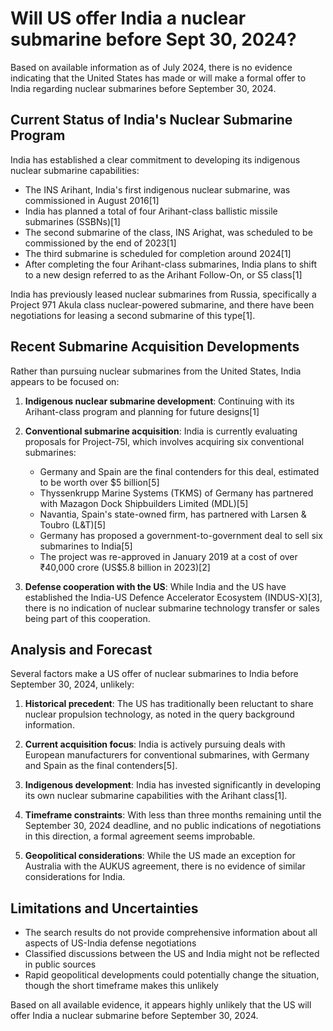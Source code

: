 # Will US offer India a nuclear submarine before Sept 30, 2024?

Based on available information as of July 2024, there is no evidence indicating that the United States has made or will make a formal offer to India regarding nuclear submarines before September 30, 2024.

## Current Status of India's Nuclear Submarine Program

India has established a clear commitment to developing its indigenous nuclear submarine capabilities:

- The INS Arihant, India's first indigenous nuclear submarine, was commissioned in August 2016[1]
- India has planned a total of four Arihant-class ballistic missile submarines (SSBNs)[1]
- The second submarine of the class, INS Arighat, was scheduled to be commissioned by the end of 2023[1]
- The third submarine is scheduled for completion around 2024[1]
- After completing the four Arihant-class submarines, India plans to shift to a new design referred to as the Arihant Follow-On, or S5 class[1]

India has previously leased nuclear submarines from Russia, specifically a Project 971 Akula class nuclear-powered submarine, and there have been negotiations for leasing a second submarine of this type[1].

## Recent Submarine Acquisition Developments

Rather than pursuing nuclear submarines from the United States, India appears to be focused on:

1. **Indigenous nuclear submarine development**: Continuing with its Arihant-class program and planning for future designs[1]

2. **Conventional submarine acquisition**: India is currently evaluating proposals for Project-75I, which involves acquiring six conventional submarines:
   - Germany and Spain are the final contenders for this deal, estimated to be worth over $5 billion[5]
   - Thyssenkrupp Marine Systems (TKMS) of Germany has partnered with Mazagon Dock Shipbuilders Limited (MDL)[5]
   - Navantia, Spain's state-owned firm, has partnered with Larsen & Toubro (L&T)[5]
   - Germany has proposed a government-to-government deal to sell six submarines to India[5]
   - The project was re-approved in January 2019 at a cost of over ₹40,000 crore (US$5.8 billion in 2023)[2]

3. **Defense cooperation with the US**: While India and the US have established the India-US Defence Accelerator Ecosystem (INDUS-X)[3], there is no indication of nuclear submarine technology transfer or sales being part of this cooperation.

## Analysis and Forecast

Several factors make a US offer of nuclear submarines to India before September 30, 2024, unlikely:

1. **Historical precedent**: The US has traditionally been reluctant to share nuclear propulsion technology, as noted in the query background information.

2. **Current acquisition focus**: India is actively pursuing deals with European manufacturers for conventional submarines, with Germany and Spain as the final contenders[5].

3. **Indigenous development**: India has invested significantly in developing its own nuclear submarine capabilities with the Arihant class[1].

4. **Timeframe constraints**: With less than three months remaining until the September 30, 2024 deadline, and no public indications of negotiations in this direction, a formal agreement seems improbable.

5. **Geopolitical considerations**: While the US made an exception for Australia with the AUKUS agreement, there is no evidence of similar considerations for India.

## Limitations and Uncertainties

- The search results do not provide comprehensive information about all aspects of US-India defense negotiations
- Classified discussions between the US and India might not be reflected in public sources
- Rapid geopolitical developments could potentially change the situation, though the short timeframe makes this unlikely

Based on all available evidence, it appears highly unlikely that the US will offer India a nuclear submarine before September 30, 2024.